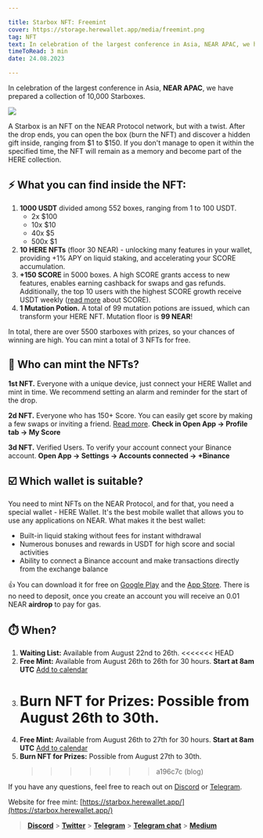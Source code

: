 ```yaml
---

title: Starbox NFT: Freemint
cover: https://storage.herewallet.app/media/freemint.png
tag: NFT
text: In celebration of the largest conference in Asia, NEAR APAC, we have prepared a collection of 10,000 Starboxes.
timeToRead: 3 min
date: 24.08.2023

---
```


In celebration of the largest conference in Asia, **NEAR APAC**, we have prepared a collection of 10,000 Starboxes.

![](https://storage.herewallet.app/media/freemint.png)

A Starbox is an NFT on the NEAR Protocol network, but with a twist. After the drop ends, you can open the box (burn the NFT) and discover a hidden gift inside, ranging from $1 to $150. If you don't manage to open it within the specified time, the NFT will remain as a memory and become part of the HERE collection.

## ⚡️ What you can find inside the NFT:

1. **1000 USDT** divided among 552 boxes, ranging from 1 to 100 USDT.
   - 2x $100
   - 10x $10
   - 40x $5
   - 500x $1
2. **10 HERE NFTs** (floor 30 NEAR) - unlocking many features in your wallet, providing +1% APY on liquid staking, and accelerating your SCORE accumulation.
3. **+150 SCORE** in 5000 boxes. A high SCORE grants access to new features, enables earning cashback for swaps and gas refunds. Additionally, the top 10 users with the highest SCORE growth receive USDT weekly ([read more](https://www.herewallet.app/blog/here-score-29ce3537e225) about SCORE).
4. **1 Mutation Potion.** A total of 99 mutation potions are issued, which can transform your HERE NFT. Mutation floor is **99 NEAR**!

In total, there are over 5500 starboxes with prizes, so your chances of winning are high. You can mint a total of 3 NFTs for free.

## 🎉 Who can mint the NFTs?

**1st NFT.** Everyone with a unique device, just connect your HERE Wallet and mint in time. We recommend setting an alarm and reminder for the start of the drop.

**2d NFT.** Everyone who has 150+ Score. You can easily get score by making a few swaps or inviting a friend. [Read more](https://www.herewallet.app/blog/here-score-29ce3537e225). **Check in Open App -> Profile tab -> My Score**

**3d NFT.** Verified Users. To verify your account connect your Binance account. **Open App -> Settings -> Accounts connected -> +Binance**

## ☑️ Which wallet is suitable?

You need to mint NFTs on the NEAR Protocol, and for that, you need a special wallet - HERE Wallet. It's the best mobile wallet that allows you to use any applications on NEAR. What makes it the best wallet:

- Built-in liquid staking without fees for instant withdrawal
- Numerous bonuses and rewards in USDT for high score and social activities
- Ability to connect a Binance account and make transactions directly from the exchange balance

👍 You can download it for free on [Google Play](https://play.google.com/store/apps/details?id=com.herewallet&hl=en&gl=US&pli=1) and the [App Store](https://apps.apple.com/us/app/here-wallet-for-near-protocol/id1634994703). There is no need to deposit, once you create an account you will receive an 0.01 NEAR **airdrop** to pay for gas.

## ⏱️ When?

1. **Waiting List:** Available from August 22nd to 26th.
   <<<<<<< HEAD
2. **Free Mint:** Available from August 26th to 26th for 30 hours. **Start at 8am UTC** [Add to calendar](https://calendar.google.com/calendar/event?action=TEMPLATE&tmeid=NGQzZnVvNzVzYmRhM2xsanB2bjlkc2JvMmMgcGV0ckBoZXJld2FsbGV0LmFwcA&tmsrc=petr%40herewallet.app)
3. # **Burn NFT for Prizes:** Possible from August 26th to 30th.
4. **Free Mint:** Available from August 26th to 27th for 30 hours. **Start at 8am UTC** [Add to calendar](https://calendar.google.com/calendar/event?action=TEMPLATE&tmeid=NGJkczNiM20zbGNzYXBpN2tmamViamo0ZnEgcGV0ckBoZXJld2FsbGV0LmFwcA&tmsrc=petr%40herewallet.appp)
5. **Burn NFT for Prizes:** Possible from August 27th to 30th.
   > > > > > > > a196c7c (blog)

If you have any questions, feel free to reach out on [Discord](https://discord.gg/mxyguuvS) or [Telegram](https://t.me/herewalletchat).

Website for free mint: [https://starbox.herewallet.app/](https://starbox.herewallet.app/)

> [**Discord**](https://discord.gg/AfB5cvtFXH) > [**Twitter**](https://twitter.com/here_wallet) > [**Telegram**](https://t.me/herewallet) > [**Telegram chat**](https://t.me/herewalletchat) > [**Medium**](https://medium.com/@nearhere)
